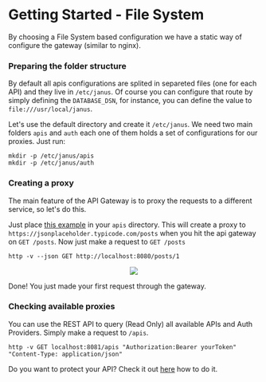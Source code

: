 # Getting Started - File System

By choosing a File System based configuration we have a static way of configure the gateway (similar to nginx).

### Preparing the folder structure

By default all apis configurations are splited in separeted files (one for each API) and they live in
`/etc/janus`. Of course you can configure that route by simply defining the `DATABASE_DSN`, for instance,
you can define the value to `file:///usr/local/janus`.

Let's use the default directory and create it `/etc/janus`. We need two main folders `apis` and `auth` each one of them
holds a set of configurations for our proxies. Just run:

```
mkdir -p /etc/janus/apis
mkdir -p /etc/janus/auth
```

### Creating a proxy

The main feature of the API Gateway is to proxy the requests to a different service, so let's do this.

Just place [this example](examples/apis/posts.json) in your `apis` directory.
This will create a proxy to `https://jsonplaceholder.typicode.com/posts` when you hit the api gateway on `GET /posts`.
Now just make a request to `GET /posts`

```
http -v --json GET http://localhost:8080/posts/1
```
<p align="center">
  <a href="http://g.recordit.co/vufeMjwEfg.gif">
    <img src="http://g.recordit.co/vufeMjwEfg.gif">
  </a>
</p>

Done! You just made your first request through the gateway.

### Checking available proxies

You can use the REST API to query (Read Only) all available APIs and Auth Providers. Simply make a request 
to `/apis`.

```
http -v GET localhost:8081/apis "Authorization:Bearer yourToken" "Content-Type: application/json"
```

Do you want to protect your API? Check it out [here](docs/proxy_auth_methods.md) how to do it.
